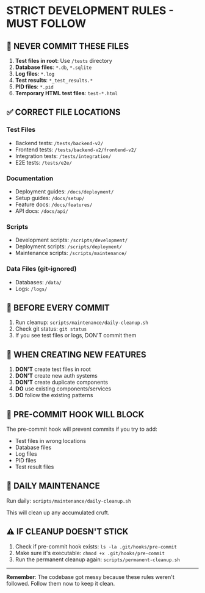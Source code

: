 # STRICT DEVELOPMENT RULES - MUST FOLLOW

## 🚫 NEVER COMMIT THESE FILES

1. **Test files in root**: Use `/tests` directory
2. **Database files**: `*.db`, `*.sqlite` 
3. **Log files**: `*.log`
4. **Test results**: `*_test_results.*`
5. **PID files**: `*.pid`
6. **Temporary HTML test files**: `test-*.html`

## ✅ CORRECT FILE LOCATIONS

### Test Files
- Backend tests: `/tests/backend-v2/`
- Frontend tests: `/tests/backend-v2/frontend-v2/`
- Integration tests: `/tests/integration/`
- E2E tests: `/tests/e2e/`

### Documentation
- Deployment guides: `/docs/deployment/`
- Setup guides: `/docs/setup/`
- Feature docs: `/docs/features/`
- API docs: `/docs/api/`

### Scripts
- Development scripts: `/scripts/development/`
- Deployment scripts: `/scripts/deployment/`
- Maintenance scripts: `/scripts/maintenance/`

### Data Files (git-ignored)
- Databases: `/data/`
- Logs: `/logs/`

## 🔧 BEFORE EVERY COMMIT

1. Run cleanup: `scripts/maintenance/daily-cleanup.sh`
2. Check git status: `git status`
3. If you see test files or logs, DON'T commit them

## 📝 WHEN CREATING NEW FEATURES

1. **DON'T** create test files in root
2. **DON'T** create new auth systems
3. **DON'T** create duplicate components
4. **DO** use existing components/services
5. **DO** follow the existing patterns

## 🛑 PRE-COMMIT HOOK WILL BLOCK

The pre-commit hook will prevent commits if you try to add:
- Test files in wrong locations
- Database files
- Log files
- PID files
- Test result files

## 🔄 DAILY MAINTENANCE

Run daily: `scripts/maintenance/daily-cleanup.sh`

This will clean up any accumulated cruft.

## ⚠️ IF CLEANUP DOESN'T STICK

1. Check if pre-commit hook exists: `ls -la .git/hooks/pre-commit`
2. Make sure it's executable: `chmod +x .git/hooks/pre-commit`
3. Run the permanent cleanup again: `scripts/permanent-cleanup.sh`

---

**Remember**: The codebase got messy because these rules weren't followed. Follow them now to keep it clean.